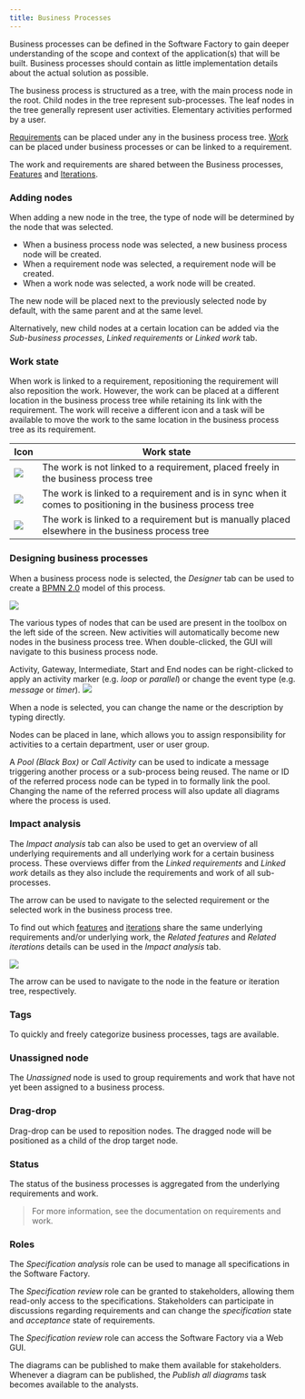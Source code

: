 ```yaml
---
title: Business Processes
---
```


Business processes can be defined in the Software Factory to gain deeper understanding of the scope and context of the application(s) that will be built. Business processes should contain as little implementation details about the actual solution as possible.

The business process is structured  as a tree, with the main process node in the root. Child nodes in the tree represent sub-processes. The leaf nodes in the tree generally represent user activities. Elementary activities performed by a user.

[Requirements](requirements) can be placed under any in the business process tree. [Work](work) can be placed under business processes or can be linked to a requirement.

The work and requirements are shared between the Business processes, [Features](features) and [Iterations](iterations).

### Adding nodes

When adding a new node in the tree, the type of node will be determined by the node that was selected. 
- When a business process node was selected, a new business process node will be created. 
- When a requirement node was selected, a requirement node will be created.
- When a work node was selected, a work node will be created.

The new node will be placed next to the previously selected node by default, with the same parent and at the same level.

Alternatively, new child nodes at a certain location can be added via the *Sub-business processes*, *Linked requirements* or *Linked work* tab.

### Work state

When work is linked to a requirement, repositioning the requirement will also reposition the work. However, the work can be placed at a different location in the business process tree while retaining its link with the requirement. The work will receive a different icon and a task will be available to move the work to the same location in the business process tree as its requirement.

| Icon | Work state |
| ---- | ---------- |
| ![](assets/icons8-briefcase_blue.svg)| The work is not linked to a requirement, placed freely in the business process tree |
| ![](assets/icons8-briefcase-blue-linked-orange.svg) | The work is linked to a requirement and is in sync when it comes to positioning in the business process tree |
| ![](assets/icons8-briefcase-blue-warn-orange.svg) | The work is linked to a requirement but is manually placed elsewhere in the business process tree |

### Designing business processes

When a business process node is selected, the *Designer* tab can be used to create a [BPMN 2.0](https://en.wikipedia.org/wiki/Business_Process_Model_and_Notation) model of this process.

![](assets/sf/image11.png)

The various types of nodes that can be used are present in the toolbox on the left side of the screen. New activities will automatically become new nodes in the business process tree. When double-clicked, the GUI will navigate to this business process node.

Activity, Gateway, Intermediate, Start and End nodes can be right-clicked to apply an activity marker (e.g.  *loop* or *parallel*) or change the event type (e.g. *message* or *timer*).
![](assets/sf/bpmn_node_type.png)

When a node is selected, you can change the name or the description by typing directly.

Nodes can be placed in lane, which allows you to assign responsibility for activities to a certain department, user or user group.

A *Pool (Black Box)* or *Call Activity* can be used to indicate a message triggering another process or a sub-process being reused. The name or ID of the referred process node can be typed in to formally link the pool. Changing the name of the referred process will also update all diagrams where the process is used.

### Impact analysis

The *Impact analysis* tab can also be used to get an overview of all underlying requirements and all underlying work for a certain business process. These overviews differ from the *Linked requirements* and *Linked work* details as they also include the requirements and work of all sub-processes.

The arrow can be used to navigate to the selected requirement or the selected work in the business process tree.

To find out which [features](features) and [iterations](iterations) share the same underlying requirements and/or underlying work, the *Related features* and *Related iterations* details can be used in the *Impact analysis* tab.

![](assets/sf/impact_analysis_business_process_to_iteration.png)

The arrow can be used to navigate to the node in the feature or iteration tree, respectively.

### Tags

To quickly and freely categorize business processes, tags are available.

### Unassigned node

The *Unassigned* node is used to group requirements and work that have not yet been assigned to a business process.

### Drag-drop

Drag-drop can be used to reposition nodes. The dragged node will be positioned as a child of the drop target node.

### Status

The status of the business processes is aggregated from the underlying requirements and work. 

> For more information, see the documentation on requirements and work.

### Roles

The *Specification analysis* role can be used to manage all specifications in the Software Factory.

The *Specification review* role can be granted to stakeholders, allowing them read-only access to the specifications. Stakeholders can participate in discussions regarding requirements and can change the *specification* state and *acceptance* state of requirements.

The *Specification review* role can access the Software Factory via a Web GUI. 

The diagrams can be published to make them available for stakeholders. Whenever a diagram can be published, the *Publish all diagrams* task becomes available to the analysts.